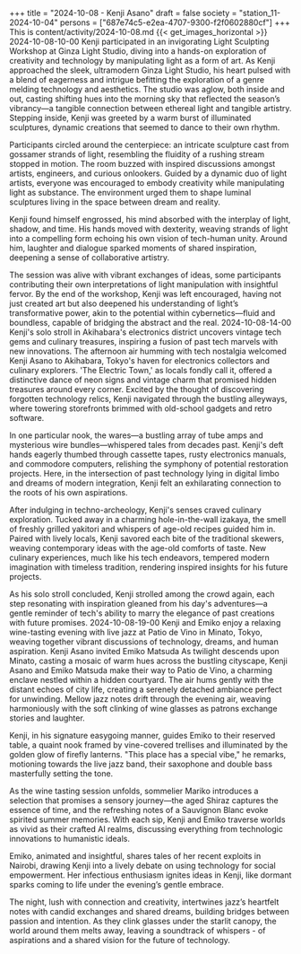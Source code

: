 +++
title = "2024-10-08 - Kenji Asano"
draft = false
society = "station_11-2024-10-04"
persons = ["687e74c5-e2ea-4707-9300-f2f0602880cf"]
+++
This is content/activity/2024-10-08.md
{{< get_images_horizontal >}}
2024-10-08-10-00
Kenji participated in an invigorating Light Sculpting Workshop at Ginza Light Studio, diving into a hands-on exploration of creativity and technology by manipulating light as a form of art.
As Kenji approached the sleek, ultramodern Ginza Light Studio, his heart pulsed with a blend of eagerness and intrigue befitting the exploration of a genre melding technology and aesthetics. The studio was aglow, both inside and out, casting shifting hues into the morning sky that reflected the season’s vibrancy—a tangible connection between ethereal light and tangible artistry. Stepping inside, Kenji was greeted by a warm burst of illuminated sculptures, dynamic creations that seemed to dance to their own rhythm.

Participants circled around the centerpiece: an intricate sculpture cast from gossamer strands of light, resembling the fluidity of a rushing stream stopped in motion. The room buzzed with inspired discussions amongst artists, engineers, and curious onlookers. Guided by a dynamic duo of light artists, everyone was encouraged to embody creativity while manipulating light as substance. The environment urged them to shape luminal sculptures living in the space between dream and reality.

Kenji found himself engrossed, his mind absorbed with the interplay of light, shadow, and time. His hands moved with dexterity, weaving strands of light into a compelling form echoing his own vision of tech-human unity. Around him, laughter and dialogue sparked moments of shared inspiration, deepening a sense of collaborative artistry.

The session was alive with vibrant exchanges of ideas, some participants contributing their own interpretations of light manipulation with insightful fervor. By the end of the workshop, Kenji was left encouraged, having not just created art but also deepened his understanding of light’s transformative power, akin to the potential within cybernetics—fluid and boundless, capable of bridging the abstract and the real.
2024-10-08-14-00
Kenji's solo stroll in Akihabara's electronics district uncovers vintage tech gems and culinary treasures, inspiring a fusion of past tech marvels with new innovations.
The afternoon air humming with tech nostalgia welcomed Kenji Asano to Akihabara, Tokyo's haven for electronics collectors and culinary explorers. 'The Electric Town,' as locals fondly call it, offered a distinctive dance of neon signs and vintage charm that promised hidden treasures around every corner. Excited by the thought of discovering forgotten technology relics, Kenji navigated through the bustling alleyways, where towering storefronts brimmed with old-school gadgets and retro software. 

In one particular nook, the wares—a bustling array of tube amps and mysterious wire bundles—whispered tales from decades past. Kenji's deft hands eagerly thumbed through cassette tapes, rusty electronics manuals, and commodore computers, relishing the symphony of potential restoration projects. Here, in the intersection of past technology lying in digital limbo and dreams of modern integration, Kenji felt an exhilarating connection to the roots of his own aspirations.

After indulging in techno-archeology, Kenji's senses craved culinary exploration. Tucked away in a charming hole-in-the-wall izakaya, the smell of freshly grilled yakitori and whispers of age-old recipes guided him in. Paired with lively locals, Kenji savored each bite of the traditional skewers, weaving contemporary ideas with the age-old comforts of taste. New culinary experiences, much like his tech endeavors, tempered modern imagination with timeless tradition, rendering inspired insights for his future projects.

As his solo stroll concluded, Kenji strolled among the crowd again, each step resonating with inspiration gleaned from his day's adventures—a gentle reminder of tech's ability to marry the elegance of past creations with future promises.
2024-10-08-19-00
Kenji and Emiko enjoy a relaxing wine-tasting evening with live jazz at Patio de Vino in Minato, Tokyo, weaving together vibrant discussions of technology, dreams, and human aspiration.
Kenji Asano invited Emiko Matsuda
As twilight descends upon Minato, casting a mosaic of warm hues across the bustling cityscape, Kenji Asano and Emiko Matsuda make their way to Patio de Vino, a charming enclave nestled within a hidden courtyard. The air hums gently with the distant echoes of city life, creating a serenely detached ambiance perfect for unwinding. Mellow jazz notes drift through the evening air, weaving harmoniously with the soft clinking of wine glasses as patrons exchange stories and laughter.

Kenji, in his signature easygoing manner, guides Emiko to their reserved table, a quaint nook framed by vine-covered trellises and illuminated by the golden glow of firefly lanterns. "This place has a special vibe," he remarks, motioning towards the live jazz band, their saxophone and double bass masterfully setting the tone.

As the wine tasting session unfolds, sommelier Mariko introduces a selection that promises a sensory journey—the aged Shiraz captures the essence of time, and the refreshing notes of a Sauvignon Blanc evoke spirited summer memories. With each sip, Kenji and Emiko traverse worlds as vivid as their crafted AI realms, discussing everything from technologic innovations to humanistic ideals.

Emiko, animated and insightful, shares tales of her recent exploits in Nairobi, drawing Kenji into a lively debate on using technology for social empowerment. Her infectious enthusiasm ignites ideas in Kenji, like dormant sparks coming to life under the evening’s gentle embrace.

The night, lush with connection and creativity, intertwines jazz’s heartfelt notes with candid exchanges and shared dreams, building bridges between passion and intention. As they clink glasses under the starlit canopy, the world around them melts away, leaving a soundtrack of whispers - of aspirations and a shared vision for the future of technology.

